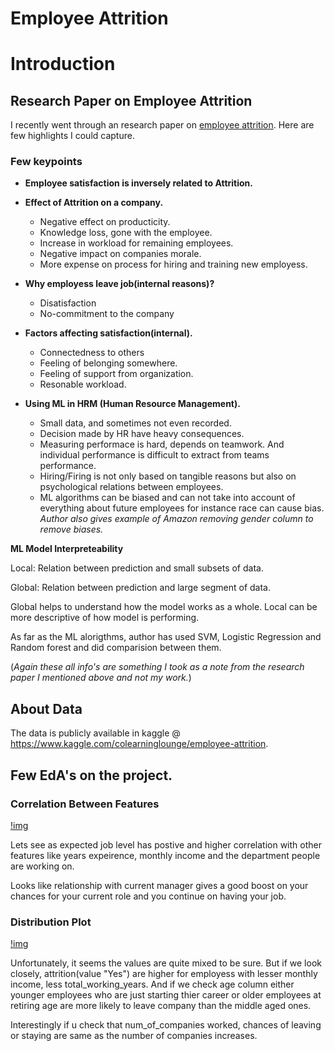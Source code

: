 # Employee Attrition

# Introduction

## Research Paper on Employee Attrition

I recently went through an research paper on [employee attrition](http://kth.diva-portal.org/smash/get/diva2:1461317/FULLTEXT01.pdf). Here are few highlights I could capture. 

### Few keypoints

- **Employee satisfaction is inversely related to Attrition.**


- **Effect of Attrition on a company.**
    - Negative effect on producticity.
    - Knowledge loss, gone with the employee.
    - Increase in workload for remaining employees.
    - Negative impact on companies morale.
    - More expense on process for hiring and training new employess.
    

- **Why employess leave job(internal reasons)?**
    - Disatisfaction
    - No-commitment to the company


- **Factors affecting satisfaction(internal).**
    - Connectedness to others 
    - Feeling of belonging somewhere.
    - Feeling of support from organization.
    - Resonable workload.
    
    
- **Using ML in HRM (Human Resource Management).**
    - Small data, and sometimes not even recorded.
    - Decision made by HR have heavy consequences.
    - Measuring performace is hard, depends on teamwork. And individual performance is difficult to extract from teams performance.
    - Hiring/Firing is not only based on tangible reasons but also on psychological relations between employees.
    - ML algorithms can be biased and can not take into account of everything about future employees for instance race can cause bias. *Author also gives example of Amazon removing gender column to remove biases.*
        

**ML Model Interpreteability**

Local: Relation between prediction and small subsets of data.

Global: Relation between prediction and large segment of data. 

Global helps to understand how the model works as a whole. Local can be more descriptive of how model is performing.

As far as the ML alorigthms, author has used SVM, Logistic Regression and Random forest and did comparision between them. 

(*Again these all info's are something I took as a note from the research paper I mentioned above and not my work.*)
   
## About Data

The data is publicly available in kaggle @ https://www.kaggle.com/colearninglounge/employee-attrition.


## Few EdA's on the project.

### Correlation Between Features

[!img](https://github.com/nibukdk/employee-attrition/blob/master/Imgs/Correlation%20Heatmap.png)

Lets see as expected job level has postive and higher correlation with other features like years expeirence, monthly income and the department people are working on. 

Looks like relationship with current manager gives a good boost on your chances for your current role and you continue on having your job. 

### Distribution Plot
[!img](https://github.com/nibukdk/employee-attrition/blob/master/Imgs/Distribution%20Plot.png)

Unfortunately, it seems the values are quite mixed to be sure. But if we look closely, attrition(value "Yes") are higher for employess with lesser monthly income, less total_working_years. And if we check age column either younger employees who are just starting thier career or older employees at retiring age are more likely to leave company than the middle aged ones. 

Interestingly if u check that num_of_companies worked, chances of leaving or staying are same as the number of companies increases.

